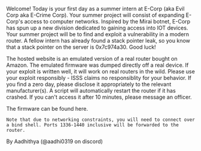 Welcome! Today is your first day as a summer intern at E-Corp (aka Evil Corp aka E-Crime Corp). Your summer project will consist of expanding E-Corp's access to computer networks. Inspired by the Mirai botnet, E-Corp has spun up a new division dedicated to gaining access into IOT devices. Your summer project will be to find and exploit a vulnerability in a modern router. A fellow intern has already found a stack pointer leak, so you know that a stack pointer on the server is 0x7c974a30. Good luck!

The hosted website is an emulated version of a real router bought on Amazon. The emulated firmware was dumped directly off a real device. If your exploit is written well, it will work on real routers in the wild. Please use your exploit responsibly - ISSS claims no responsiblity for your behavior. If you find a zero day, please disclose it appropriately to the relevant manufacturer(s). A script will automatically restart the router if it has crashed. If you can't access it after 10 minutes, please message an officer.

The firmware can be found here.

    Note that due to networking constraints, you will need to connect over a bind shell. Ports 1336-1440 inclusive will be forwarded to the router.

By Aadhithya (@aadhi0319 on discord)
